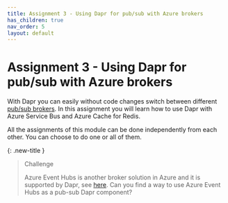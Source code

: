 ```yaml
---
title: Assignment 3 - Using Dapr for pub/sub with Azure brokers
has_children: true
nav_order: 5
layout: default
---
```


# Assignment 3 - Using Dapr for pub/sub with Azure brokers

With Dapr you can easily without code changes switch between different [pub/sub brokers](https://docs.dapr.io/reference/components-reference/supported-pubsub/). In this assignment you will learn how to use Dapr with Azure Service Bus and Azure Cache for Redis.

All the assignments of this module can be done independently from each other. You can choose to do one or all of them.

{: .new-title }
> Challenge
>
> Azure Event Hubs is another broker solution in Azure and it is supported by Dapr, see [here](https://docs.dapr.io/reference/components-reference/supported-pubsub/setup-azure-eventhubs/). Can you find a way to use Azure Event Hubs as a pub-sub Dapr component?
> 
